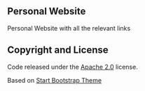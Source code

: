 ## Personal Website
Personal Website with all the relevant links

## Copyright and License
Code released under the [Apache 2.0](https://www.apache.org/licenses/LICENSE-2.0) license.

Based on [Start Bootstrap Theme](http://startbootstrap.com)
